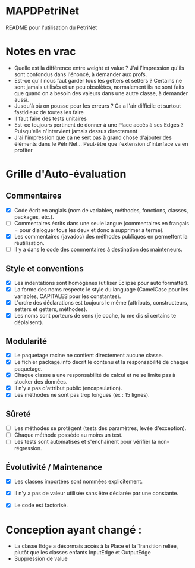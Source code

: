 # MAPDPetriNet

README pour l'utilisation du PetriNet


# Notes en vrac

- Quelle est la différence entre weight et value ? J'ai l'impression qu'ils sont confondus dans l'énoncé, à demander aux profs.
- Est-ce qu'il nous faut garder tous les getters et setters ? Certains ne sont jamais utilisés et un peu obsolètes, normalement ils ne sont faits que quand on a besoin des valeurs dans une autre classe, à demander aussi.
- Jusqu'à où on pousse pour les erreurs ? Ca a l'air difficile et surtout fastidieux de toutes les faire
- Il faut faire des tests unitaires
- Est-ce toujours pertinent de donner à une Place accès à ses Edges ? Puisqu'elle n'intervient jamais dessus directement
- J'ai l'impression que ça ne sert pas à grand chose d'ajouter des éléments dans le PétriNet... Peut-être que l'extension d'interface va en profiter


# Grille d'Auto-évaluation

## Commentaires
- [x] Code écrit en anglais (nom de variables, méthodes, fonctions, classes, packages, etc.).
- [ ] Commentaires écrits dans une seule langue (commentaires en français = pour dialoguer tous les deux et donc à supprimer à terme).
- [x] Les commentaires (javadoc) des méthodes publiques en permettent la réutilisation.
- [ ] Il y a dans le code des commentaires à destination des mainteneurs.

## Style et conventions
- [x] Les indentations sont homogènes (utiliser Eclipse pour auto formatter).
- [x] La forme des noms respecte le style du language (CamelCase pour les variables, CAPITALES pour les constantes).
- [x] L'ordre des déclarations est toujours le même (attributs, constructeurs, setters et getters, méthodes).
- [x] Les noms sont porteurs de sens (je coche, tu me dis si certains te déplaisent).

## Modularité
- [x] Le paquetage racine ne contient directement aucune classe.
- [x] Le fichier package.info décrit le contenu et la responsabilité de chaque paquetage.
- [x] Chaque classe a une responsabilité de calcul et ne se limite pas à stocker des données.
- [x] Il n'y a pas d'attribut public (encapsulation).
- [x] Les méthodes ne sont pas trop longues (ex : 15 lignes).

## Sûreté
- [ ] Les méthodes se protègent (tests des paramètres, levée d'exception).
- [ ] Chaque méthode possède au moins un test.
- [ ] Les tests sont automatisés et s'enchainent pour vérifier la non-régression.

## Évolutivité / Maintenance
- [x] Les classes importées sont nommées explicitement.
- [x] Il n'y a pas de valeur utilisée sans être déclarée par une constante.
- [x] Le code est factorisé.


# Conception ayant changé :
- La classe Edge a désormais accès à la Place et la Transition reliée, plutôt que les classes enfants InputEdge et OutputEdge
- Suppression de value
